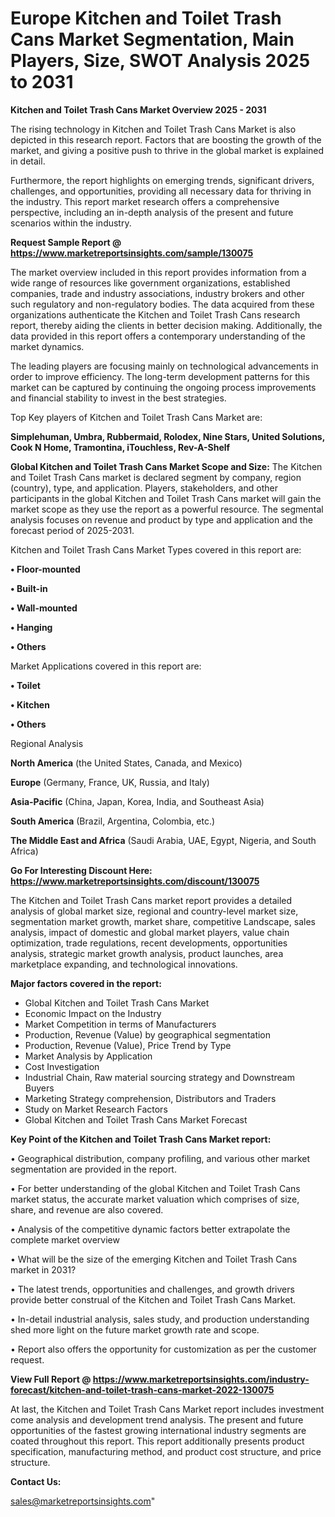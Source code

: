 # Europe Kitchen and Toilet Trash Cans Market Segmentation, Main Players, Size, SWOT Analysis 2025 to 2031

<Strong> Kitchen and Toilet Trash Cans Market Overview 2025 - 2031</strong>

The rising technology in Kitchen and Toilet Trash Cans Market is also depicted in this research report. Factors that are boosting the growth of the market, and giving a positive push to thrive in the global market is explained in detail.

Furthermore, the report highlights on emerging trends, significant drivers, challenges, and opportunities, providing all necessary data for thriving in the industry. This report market research offers a comprehensive perspective, including an in-depth analysis of the present and future scenarios within the industry.

<strong>Request Sample Report @ <a href=https://www.marketreportsinsights.com/sample/130075>https://www.marketreportsinsights.com/sample/130075</a></strong>

The market overview included in this report provides information from a wide range of resources like government organizations, established companies, trade and industry associations, industry brokers and other such regulatory and non-regulatory bodies. The data acquired from these organizations authenticate the Kitchen and Toilet Trash Cans research report, thereby aiding the clients in better decision making. Additionally, the data provided in this report offers a contemporary understanding of the market dynamics.

The leading players are focusing mainly on technological advancements in order to improve efficiency. The long-term development patterns for this market can be captured by continuing the ongoing process improvements and financial stability to invest in the best strategies.

Top Key players of Kitchen and Toilet Trash Cans Market are:

<strong>Simplehuman, Umbra, Rubbermaid, Rolodex, Nine Stars, United Solutions, Cook N Home, Tramontina, iTouchless, Rev-A-Shelf</strong>

<strong><b>Global Kitchen and Toilet Trash Cans Market Scope and Size:</b></strong>
The Kitchen and Toilet Trash Cans market is declared segment by company, region (country), type, and application. Players, stakeholders, and other participants in the global Kitchen and Toilet Trash Cans market will gain the market scope as they use the report as a powerful resource. The segmental analysis focuses on revenue and product by type and application and the forecast period of 2025-2031.

Kitchen and Toilet Trash Cans Market Types covered in this report are:

<strong>• Floor-mounted

• Built-in

• Wall-mounted

• Hanging

• Others</strong>

Market Applications covered in this report are:

<strong>• Toilet

• Kitchen

• Others</strong> 

Regional Analysis

<strong>North America</strong> (the United States, Canada, and Mexico)

<strong>Europe</strong> (Germany, France, UK, Russia, and Italy)

<strong>Asia-Pacific</strong> (China, Japan, Korea, India, and Southeast Asia)

<strong>South America</strong> (Brazil, Argentina, Colombia, etc.)

<strong>The Middle East and Africa</strong> (Saudi Arabia, UAE, Egypt, Nigeria, and South Africa)

<strong>Go For Interesting Discount Here: <a href=https://www.marketreportsinsights.com/discount/130075>https://www.marketreportsinsights.com/discount/130075</a></strong>

The Kitchen and Toilet Trash Cans market report provides a detailed analysis of global market size, regional and country-level market size, segmentation market growth, market share, competitive Landscape, sales analysis, impact of domestic and global market players, value chain optimization, trade regulations, recent developments, opportunities analysis, strategic market growth analysis, product launches, area marketplace expanding, and technological innovations.

<strong><b>Major factors covered in the report:</b></strong>
<ul>
  <li>Global Kitchen and Toilet Trash Cans Market </li>
  <li>Economic Impact on the Industry</li>
  <li>Market Competition in terms of Manufacturers</li>
  <li>Production, Revenue (Value) by geographical segmentation</li>
  <li>Production, Revenue (Value), Price Trend by Type</li>
  <li>Market Analysis by Application</li>
  <li>Cost Investigation</li>
  <li>Industrial Chain, Raw material sourcing strategy and Downstream Buyers</li>
  <li>Marketing Strategy comprehension, Distributors and Traders</li>
  <li>Study on Market Research Factors</li>
  <li>Global Kitchen and Toilet Trash Cans Market Forecast</li>
</ul>

<strong><b>Key Point of the Kitchen and Toilet Trash Cans Market report:</b></strong>

• Geographical distribution, company profiling, and various other market segmentation are provided in the report.

• For better understanding of the global Kitchen and Toilet Trash Cans market status, the accurate market valuation which comprises of size, share, and revenue are also covered.

• Analysis of the competitive dynamic factors better extrapolate the complete market overview

• What will be the size of the emerging Kitchen and Toilet Trash Cans market in 2031?

• The latest trends, opportunities and challenges, and growth drivers provide better construal of the Kitchen and Toilet Trash Cans Market.

• In-detail industrial analysis, sales study, and production understanding shed more light on the future market growth rate and scope.

• Report also offers the opportunity for customization as per the customer request.

<strong><b>View Full Report @ <a href=https://www.marketreportsinsights.com/industry-forecast/kitchen-and-toilet-trash-cans-market-2022-130075>https://www.marketreportsinsights.com/industry-forecast/kitchen-and-toilet-trash-cans-market-2022-130075</a></b></strong>


At last, the Kitchen and Toilet Trash Cans Market report includes investment come analysis and development trend analysis. The present and future opportunities of the fastest growing international industry segments are coated throughout this report. This report additionally presents product specification, manufacturing method, and product cost structure, and price structure.

<strong>Contact Us:</strong>

sales@marketreportsinsights.com"

